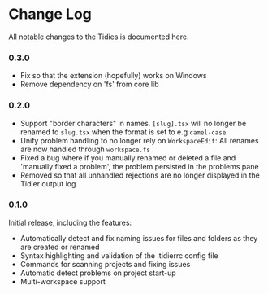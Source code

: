 # Change Log

All notable changes to the Tidies is documented here.


### 0.3.0

- Fix so that the extension (hopefully) works on Windows
- Remove dependency on 'fs' from core lib

### 0.2.0

- Support "border characters" in names. `[slug].tsx` will no longer be renamed to `slug.tsx` when the format is set to e.g `camel-case`.
- Unify problem handling to no longer rely on `WorkspaceEdit`: All renames are now handled through `workspace.fs`
- Fixed a bug where if you manually renamed or deleted a file and 'manually fixed a problem', the problem persisted in the problems pane
- Removed so that all unhandled rejections are no longer displayed in the Tidier output log

### 0.1.0

Initial release, including the features:

- Automatically detect and fix naming issues for files and folders as they are created or renamed
- Syntax highlighting and validation of the .tidierrc config file
- Commands for scanning projects and fixing issues
- Automatic detect problems on project start-up
- Multi-workspace support
